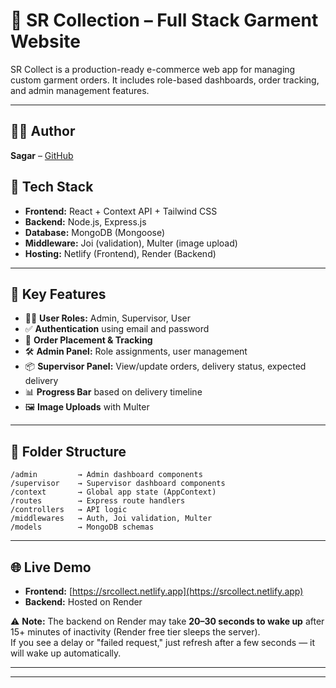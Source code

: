 # 🧥 SR Collection – Full Stack Garment Website

SR Collect is a production-ready e-commerce web app for managing custom garment orders. It includes role-based dashboards, order tracking, and admin management features.

---
## 👨‍💻 Author

**Sagar** – [GitHub](https://github.com/sr-sagar)

## 🚀 Tech Stack

- **Frontend:** React + Context API + Tailwind CSS
- **Backend:** Node.js, Express.js
- **Database:** MongoDB (Mongoose)
- **Middleware:** Joi (validation), Multer (image upload)
- **Hosting:** Netlify (Frontend), Render (Backend)

---

## 🧩 Key Features

- 🧑‍💻 **User Roles:** Admin, Supervisor, User
- ✅ **Authentication** using email and password
- 🧾 **Order Placement & Tracking**
- 🛠️ **Admin Panel:** Role assignments, user management
- 📦 **Supervisor Panel:** View/update orders, delivery status, expected delivery
- 📊 **Progress Bar** based on delivery timeline
- 🖼️ **Image Uploads** with Multer

---

## 📂 Folder Structure

```
/admin         → Admin dashboard components
/supervisor    → Supervisor dashboard components
/context       → Global app state (AppContext)
/routes        → Express route handlers
/controllers   → API logic
/middlewares   → Auth, Joi validation, Multer
/models        → MongoDB schemas
```



---

## 🌐 Live Demo

- **Frontend:** [https://srcollect.netlify.app](https://srcollect.netlify.app)
- **Backend:** Hosted on Render

⚠️ **Note:** The backend on Render may take **20–30 seconds to wake up** after 15+ minutes of inactivity (Render free tier sleeps the server).  
If you see a delay or "failed request," just refresh after a few seconds — it will wake up automatically.

---
---
